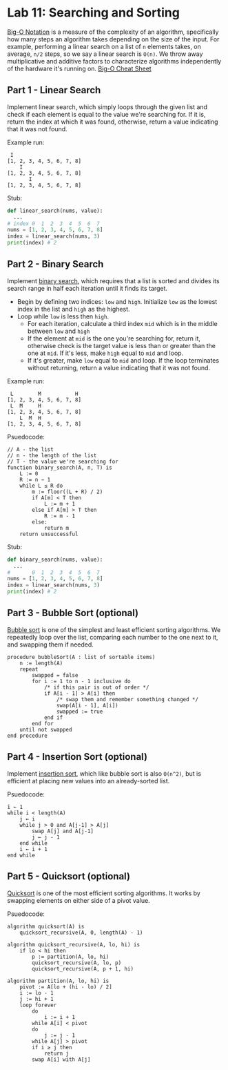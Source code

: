 # Lab 11: Searching and Sorting


[Big-O Notation](https://en.wikipedia.org/wiki/Big_O_notation) is a measure of the complexity of an algorithm, specifically how many steps an algorithm takes depending on the size of the input. For example, performing a linear search on a list of `n` elements takes, on average, `n/2` steps, so we say a linear search is `O(n)`. We throw away multiplicative and additive factors to characterize algorithms independently of the hardware it's running on. [Big-O Cheat Sheet](https://www.bigocheatsheet.com/)

## Part 1 - Linear Search

Implement linear search, which simply loops through the given list and check if each element is equal to the value we're searching for. If it is, return the index at which it was found, otherwise, return a value indicating that it was not found.

Example run:
```
 I
[1, 2, 3, 4, 5, 6, 7, 8]
    I
[1, 2, 3, 4, 5, 6, 7, 8]
       I
[1, 2, 3, 4, 5, 6, 7, 8]
```

Stub:
```python
def linear_search(nums, value):
  ...
# index 0  1  2  3  4  5  6  7
nums = [1, 2, 3, 4, 5, 6, 7, 8]
index = linear_search(nums, 3)
print(index) # 2
```

## Part 2 - Binary Search

Implement [binary search](https://en.wikipedia.org/wiki/Binary_search_algorithm), which requires that a list is sorted and divides its search range in half each iteration until it finds its target.
- Begin by defining two indices: `low` and `high`. Initialize `low` as the lowest index in the list and `high` as the highest.
- Loop while `low` is less then `high`.
  - For each iteration, calculate a third index `mid` which is in the middle between `low` and `high`
  - If the element at `mid` is the one you're searching for, return it, otherwise check is the target value is less than or greater than the one at `mid`. If it's less, make `high` equal to `mid` and loop.
  - If it's greater, make `low` equal to `mid` and loop. If the loop terminates without returning, return a value indicating that it was not found.

Example run:
```
 L        M           H
[1, 2, 3, 4, 5, 6, 7, 8]
 L  M     H
[1, 2, 3, 4, 5, 6, 7, 8]
    L  M  H
[1, 2, 3, 4, 5, 6, 7, 8]
```

Psuedocode:
```
// A - the list
// n - the length of the list
// T - the value we're searching for
function binary_search(A, n, T) is
    L := 0
    R := n − 1
    while L ≤ R do
        m := floor((L + R) / 2)
        if A[m] < T then
            L := m + 1
        else if A[m] > T then
            R := m - 1
        else:
            return m
    return unsuccessful
```

Stub:
```python
def binary_search(nums, value):
  ...
#       0  1  2  3  4  5  6  7
nums = [1, 2, 3, 4, 5, 6, 7, 8]
index = linear_search(nums, 3)
print(index) # 2
```



## Part 3 - Bubble Sort (optional)

[Bubble sort](https://en.wikipedia.org/wiki/Bubble_sort) is one of the simplest and least efficient sorting algorithms. We repeatedly loop over the list, comparing each number to the one next to it, and swapping them if needed.

```
procedure bubbleSort(A : list of sortable items)
    n := length(A)
    repeat
        swapped = false
        for i := 1 to n - 1 inclusive do
            /* if this pair is out of order */
            if A[i - 1] > A[i] then
                /* swap them and remember something changed */
                swap(A[i - 1], A[i])
                swapped := true
            end if
        end for
    until not swapped
end procedure
```

## Part 4 - Insertion Sort (optional)

Implement [insertion sort](https://en.wikipedia.org/wiki/Insertion_sort), which like bubble sort is also `O(n^2)`, but is efficient at placing new values into an already-sorted list.

Psuedocode:
```
i ← 1
while i < length(A)
    j ← i
    while j > 0 and A[j-1] > A[j]
        swap A[j] and A[j-1]
        j ← j - 1
    end while
    i ← i + 1
end while
```


## Part 5 - Quicksort (optional)

[Quicksort](https://en.wikipedia.org/wiki/Quicksort) is one of the most efficient sorting algorithms. It works by swapping elements on either side of a pivot value.

Psuedocode:
```
algorithm quicksort(A) is
    quicksort_recursive(A, 0, length(A) - 1)

algorithm quicksort_recursive(A, lo, hi) is
    if lo < hi then
        p := partition(A, lo, hi)
        quicksort_recursive(A, lo, p)
        quicksort_recursive(A, p + 1, hi)

algorithm partition(A, lo, hi) is
    pivot := A[lo + (hi - lo) / 2]
    i := lo - 1
    j := hi + 1
    loop forever
        do
            i := i + 1
        while A[i] < pivot
        do
            j := j - 1
        while A[j] > pivot
        if i ≥ j then
            return j
        swap A[i] with A[j]
```


